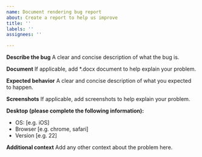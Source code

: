 ```yaml
---
name: Document rendering bug report
about: Create a report to help us improve
title: ''
labels: ''
assignees: ''

---
```


**Describe the bug**
A clear and concise description of what the bug is.

**Document**
If applicable, add *.docx document to help explain your problem.

**Expected behavior**
A clear and concise description of what you expected to happen.

**Screenshots**
If applicable, add screenshots to help explain your problem.

**Desktop (please complete the following information):**
 - OS: [e.g. iOS]
 - Browser [e.g. chrome, safari]
 - Version [e.g. 22]

**Additional context**
Add any other context about the problem here.
